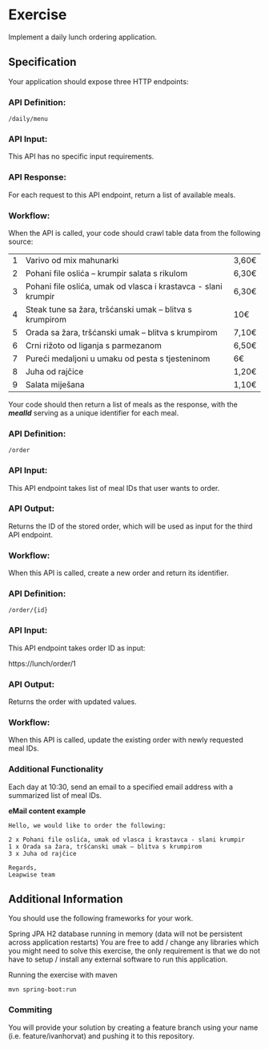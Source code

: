 # Exercise

Implement a daily lunch ordering application.

## Specification
Your application should expose three HTTP endpoints:


### API Definition: 

```
/daily/menu
```

### API Input:

This API has no specific input requirements.

### API Response:

For each request to this API endpoint, return a list of available meals.

### Workflow:

When the API is called, your code should crawl table data from the following source:
<table> <tbody>
  <tr>       					
      <td class="mealId">1</td>
      <td class="mealName">Varivo od mix mahunarki</td>
      <td class="price">3,60€</td>
  </tr>
  <tr>       					
      <td class="mealId">2</td>
      <td class="mealName">Pohani file oslića – krumpir salata s rikulom</td>
      <td class="price">6,30€</td>
  </tr> 
  <tr>       					
      <td class="mealId">3</td>
      <td class="mealName">Pohani file oslića, umak od vlasca i krastavca - slani krumpir</td>
      <td class="price">6,30€</td>
  </tr>
  <tr>       					
      <td class="mealId">4</td>
      <td class="mealName">Steak tune sa žara, tršćanski umak – blitva s krumpirom</td>
      <td class="price">10€</td>
  </tr>
  <tr>       					
      <td class="mealId">5</td>
      <td class="mealName">Orada sa žara, tršćanski umak – blitva s krumpirom</td>
      <td class="price">7,10€</td>
  </tr>
  <tr>       					
      <td class="mealId">6</td>
      <td class="mealName">Crni rižoto od liganja s parmezanom</td>
      <td class="price">6,50€</td>
  </tr>
  <tr>       					
      <td class="mealId">7</td>
      <td class="mealName">Pureći medaljoni u umaku od pesta s tjesteninom</td>
      <td class="price">6€</td>
  </tr>
  <tr>       					
      <td class="mealId">8</td>
      <td class="mealName">Juha od rajčice</td>
      <td class="price">1,20€</td>
  </tr>
  <tr>       					
      <td class="mealId">9</td>
      <td class="mealName">Salata miješana</td>
      <td class="price">1,10€</td>
  </tr>
</tbody></table>

Your code should then return a list of meals as the response, with the **_mealId_** serving as a unique identifier for each meal.


### API Definition: 

```
/order
```

### API Input:

This API endpoint takes list of meal IDs that user wants to order.

### API Output:

Returns the ID of the stored order, which will be used as input for the third API endpoint.

### Workflow:

When this API is called, create a new order and return its identifier.


### API Definition: 

```
/order/{id}
```

### API Input:

This API endpoint takes order ID as input:

https://lunch/order/1

### API Output:

Returns the order with updated values.

### Workflow:

When this API is called, update the existing order with newly requested meal IDs.


### Additional Functionality
Each day at 10:30, send an email to a specified email address with a summarized list of meal IDs.

**eMail content example**
```
Hello, we would like to order the following:

2 x Pohani file oslića, umak od vlasca i krastavca - slani krumpir
1 x Orada sa žara, tršćanski umak – blitva s krumpirom
3 x Juha od rajčice

Regards,
Leapwise team
```

## Additional Information
You should use the following frameworks for your work.

Spring JPA
H2 database running in memory (data will not be persistent across application restarts)
You are free to add / change any libraries which you might need to solve this exercise, the only requirement is that we do not have to setup / install any external software to run this application.

Running the exercise with maven

```mvn spring-boot:run```

### Commiting
You will provide your solution by creating a feature branch using your name (i.e. feature/ivanhorvat) and pushing it to this repository.

